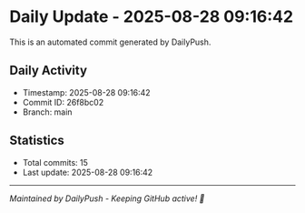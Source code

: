 # Daily Update - 2025-08-28 09:16:42

This is an automated commit generated by DailyPush.

## Daily Activity
- Timestamp: 2025-08-28 09:16:42
- Commit ID: 26f8bc02
- Branch: main

## Statistics
- Total commits: 15
- Last update: 2025-08-28 09:16:42

---
*Maintained by DailyPush - Keeping GitHub active! 🚀*

